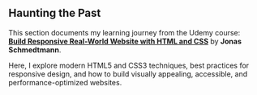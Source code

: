 ## Haunting the Past

This section documents my learning journey from the Udemy course:  
[**Build Responsive Real-World Website with HTML and CSS**](https://www.udemy.com/course/design-and-develop-a-killer-website-with-html5-and-css3/) by **Jonas Schmedtmann**.

Here, I explore modern HTML5 and CSS3 techniques, best practices for responsive design, and how to build visually appealing, accessible, and performance-optimized websites.
